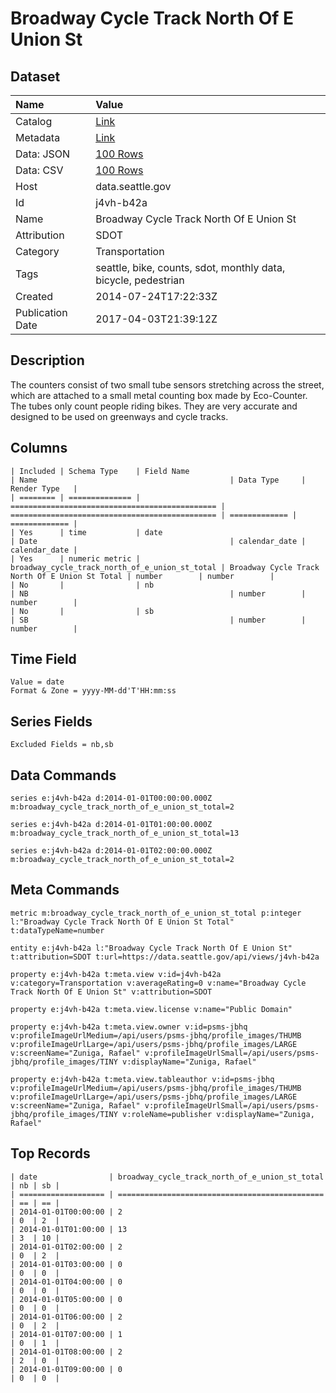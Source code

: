 # Broadway Cycle Track North Of E Union St

## Dataset

| Name | Value |
| :--- | :---- |
| Catalog | [Link](https://catalog.data.gov/dataset/broadway-cycle-track-north-of-e-union-st-d3751) |
| Metadata | [Link](https://data.seattle.gov/api/views/j4vh-b42a) |
| Data: JSON | [100 Rows](https://data.seattle.gov/api/views/j4vh-b42a/rows.json?max_rows=100) |
| Data: CSV | [100 Rows](https://data.seattle.gov/api/views/j4vh-b42a/rows.csv?max_rows=100) |
| Host | data.seattle.gov |
| Id | j4vh-b42a |
| Name | Broadway Cycle Track North Of E Union St |
| Attribution | SDOT |
| Category | Transportation |
| Tags | seattle, bike, counts, sdot, monthly data, bicycle, pedestrian |
| Created | 2014-07-24T17:22:33Z |
| Publication Date | 2017-04-03T21:39:12Z |

## Description

The counters consist of two small tube sensors stretching across the street, which are attached to a small metal counting box made by Eco-Counter. The tubes only count people riding bikes. They are very accurate and designed to be used on greenways and cycle tracks.

## Columns

```ls
| Included | Schema Type    | Field Name                                     | Name                                           | Data Type     | Render Type   |
| ======== | ============== | ============================================== | ============================================== | ============= | ============= |
| Yes      | time           | date                                           | Date                                           | calendar_date | calendar_date |
| Yes      | numeric metric | broadway_cycle_track_north_of_e_union_st_total | Broadway Cycle Track North Of E Union St Total | number        | number        |
| No       |                | nb                                             | NB                                             | number        | number        |
| No       |                | sb                                             | SB                                             | number        | number        |
```

## Time Field

```ls
Value = date
Format & Zone = yyyy-MM-dd'T'HH:mm:ss
```

## Series Fields

```ls
Excluded Fields = nb,sb
```

## Data Commands

```ls
series e:j4vh-b42a d:2014-01-01T00:00:00.000Z m:broadway_cycle_track_north_of_e_union_st_total=2

series e:j4vh-b42a d:2014-01-01T01:00:00.000Z m:broadway_cycle_track_north_of_e_union_st_total=13

series e:j4vh-b42a d:2014-01-01T02:00:00.000Z m:broadway_cycle_track_north_of_e_union_st_total=2
```

## Meta Commands

```ls
metric m:broadway_cycle_track_north_of_e_union_st_total p:integer l:"Broadway Cycle Track North Of E Union St Total" t:dataTypeName=number

entity e:j4vh-b42a l:"Broadway Cycle Track North Of E Union St" t:attribution=SDOT t:url=https://data.seattle.gov/api/views/j4vh-b42a

property e:j4vh-b42a t:meta.view v:id=j4vh-b42a v:category=Transportation v:averageRating=0 v:name="Broadway Cycle Track North Of E Union St" v:attribution=SDOT

property e:j4vh-b42a t:meta.view.license v:name="Public Domain"

property e:j4vh-b42a t:meta.view.owner v:id=psms-jbhq v:profileImageUrlMedium=/api/users/psms-jbhq/profile_images/THUMB v:profileImageUrlLarge=/api/users/psms-jbhq/profile_images/LARGE v:screenName="Zuniga, Rafael" v:profileImageUrlSmall=/api/users/psms-jbhq/profile_images/TINY v:displayName="Zuniga, Rafael"

property e:j4vh-b42a t:meta.view.tableauthor v:id=psms-jbhq v:profileImageUrlMedium=/api/users/psms-jbhq/profile_images/THUMB v:profileImageUrlLarge=/api/users/psms-jbhq/profile_images/LARGE v:screenName="Zuniga, Rafael" v:profileImageUrlSmall=/api/users/psms-jbhq/profile_images/TINY v:roleName=publisher v:displayName="Zuniga, Rafael"
```

## Top Records

```ls
| date                | broadway_cycle_track_north_of_e_union_st_total | nb | sb | 
| =================== | ============================================== | == | == | 
| 2014-01-01T00:00:00 | 2                                              | 0  | 2  | 
| 2014-01-01T01:00:00 | 13                                             | 3  | 10 | 
| 2014-01-01T02:00:00 | 2                                              | 0  | 2  | 
| 2014-01-01T03:00:00 | 0                                              | 0  | 0  | 
| 2014-01-01T04:00:00 | 0                                              | 0  | 0  | 
| 2014-01-01T05:00:00 | 0                                              | 0  | 0  | 
| 2014-01-01T06:00:00 | 2                                              | 0  | 2  | 
| 2014-01-01T07:00:00 | 1                                              | 0  | 1  | 
| 2014-01-01T08:00:00 | 2                                              | 2  | 0  | 
| 2014-01-01T09:00:00 | 0                                              | 0  | 0  | 
```